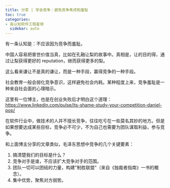 ```yaml
---
title: 分享 | 学会竞争：避免竞争焦虑和羞耻
toc: true
categories:
- 高认知软件工程星球
  sidebar: auto
---
```


有一条认知是：不应该因为竞争而羞耻。

中国人容易把普世价值当真，比如在孔融让梨的故事中。真相是，让的目的得，通过让梨获得更好的 reputation，继而获得更多的梨。

这么看来谦让不是真的谦让，而是一种手段，赢得竞争的一种手段。

社会教育一般会弱化竞争意识，这样避免社会内耗。某种程度上来，竞争羞耻是一种来自社会面的心理暗示。

这里有一位博主，也是在创业失败后才明白这个道理：https://www.linkedin.com/pulse/its-shame-study-your-competition-daniel-pop/

在软件行业中，做技术的人并不擅长竞争，往往吃亏在一些莫名其妙的地方。但是如果想要达成某些目标，竞争必不可少，不为自己也需要为团队谋取利益，参与竞争。

和上面博主分享的文章类似，毛泽东思想中竞争的几个关键要素：

1. 搞清楚我们的目标是什么？
2. 竞争对手是谁，不应该扩大竞争对手的范围。
3. 团队一切可以团结的力量，构建"制胜联盟"（来自《独裁者指南》一书的概念）。
4. 集中优势，聚焦对方弱势。
